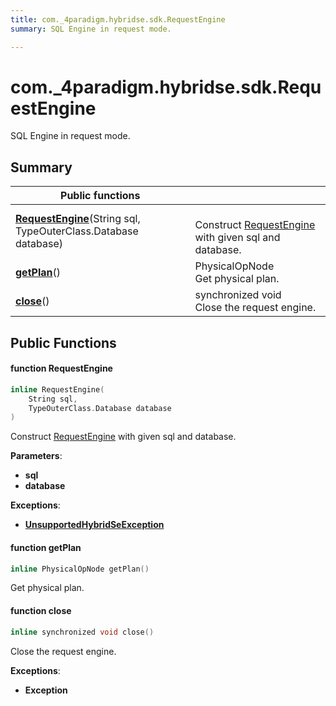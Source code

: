 ```yaml
---
title: com._4paradigm.hybridse.sdk.RequestEngine
summary: SQL Engine in request mode. 

---
```

# com._4paradigm.hybridse.sdk.RequestEngine



SQL Engine in request mode. 
## Summary


|  Public functions|            |
| -------------- | -------------- |
|**[RequestEngine](/hybridse/usage/api/java/Classes/classcom_1_1__4paradigm_1_1hybridse_1_1sdk_1_1_request_engine.md#function-requestengine)**(String sql, TypeOuterClass.Database database)| <br>Construct [RequestEngine](/hybridse/usage/api/java/Classes/classcom_1_1__4paradigm_1_1hybridse_1_1sdk_1_1_request_engine.md) with given sql and database.  |
|**[getPlan](/hybridse/usage/api/java/Classes/classcom_1_1__4paradigm_1_1hybridse_1_1sdk_1_1_request_engine.md#function-getplan)**()| PhysicalOpNode <br>Get physical plan.  |
|**[close](/hybridse/usage/api/java/Classes/classcom_1_1__4paradigm_1_1hybridse_1_1sdk_1_1_request_engine.md#function-close)**()| synchronized void <br>Close the request engine.  |

## Public Functions

#### function RequestEngine

```cpp
inline RequestEngine(
    String sql,
    TypeOuterClass.Database database
)
```

Construct [RequestEngine](/hybridse/usage/api/java/Classes/classcom_1_1__4paradigm_1_1hybridse_1_1sdk_1_1_request_engine.md) with given sql and database. 

**Parameters**: 

  * **sql** 
  * **database** 


**Exceptions**: 

  * **[UnsupportedHybridSeException](/hybridse/usage/api/java/Classes/classcom_1_1__4paradigm_1_1hybridse_1_1sdk_1_1_unsupported_hybrid_se_exception.md)** 


#### function getPlan

```cpp
inline PhysicalOpNode getPlan()
```

Get physical plan. 

#### function close

```cpp
inline synchronized void close()
```

Close the request engine. 

**Exceptions**: 

  * **Exception** 


